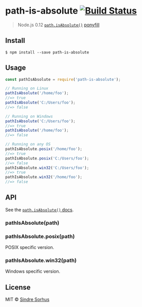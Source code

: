 # path-is-absolute [![Build Status](https://travis-ci.org/sindresorhus/path-is-absolute.svg?branch=master)](https://travis-ci.org/sindresorhus/path-is-absolute)

> Node.js 0.12 [`path.isAbsolute()`](http://nodejs.org/api/path.html#path_path_isabsolute_path) [ponyfill](https://ponyfill.com)













































































<extoc></extoc>

## Install

```
$ npm install --save path-is-absolute
```


## Usage

```js
const pathIsAbsolute = require('path-is-absolute');

// Running on Linux
pathIsAbsolute('/home/foo');
//=> true
pathIsAbsolute('C:/Users/foo');
//=> false

// Running on Windows
pathIsAbsolute('C:/Users/foo');
//=> true
pathIsAbsolute('/home/foo');
//=> false

// Running on any OS
pathIsAbsolute.posix('/home/foo');
//=> true
pathIsAbsolute.posix('C:/Users/foo');
//=> false
pathIsAbsolute.win32('C:/Users/foo');
//=> true
pathIsAbsolute.win32('/home/foo');
//=> false
```


## API

See the [`path.isAbsolute()` docs](http://nodejs.org/api/path.html#path_path_isabsolute_path).

### pathIsAbsolute(path)

### pathIsAbsolute.posix(path)

POSIX specific version.

### pathIsAbsolute.win32(path)

Windows specific version.


## License

MIT © [Sindre Sorhus](https://sindresorhus.com)
